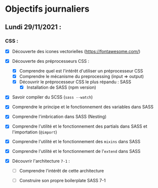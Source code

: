 # Objectifs journaliers

## Lundi 29/11/2021 :


### CSS : 

  * [X] Découverte des icones vectorielles (https://fontawesome.com/)
  
  * [X] Découverte des préprocesseurs CSS :
    * [X] Comprendre quel est l'intérêt d'utiliser un préprocesseur CSS 
    * [X] Comprendre le mécanisme du preprocessing (input => output)
    * [X] Découvrir le préprocesseur CSS le plus répandu : SASS
      * [X] Installation de SASS (npm version)
  
  * [X] Savoir compiler du SCSS (`sass --watch`)
  * [X] Comprendre le principe et le fonctionnement des variables dans SASS
  * [X] Comprendre l'imbrication dans SASS (Nesting)
  * [X] Comprendre l'utilité et le fonctionnement des partials dans SASS et l'importation (`@import`)
  * [X] Comprendre l'utilité et le fonctionnement des `mixins` dans SASS
  * [X] Comprendre l'utilité et le fonctionnement de l'`extend` dans SASS
  
  * [X] Découvrir l'architecture `7-1` :
    * [ ] Comprendre l'intérêt de cette architecture
    * [ ] Construire son propre boilerplate SASS 7-1

